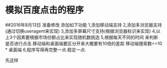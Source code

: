 # 模拟百度点击的程序

##2016年8月13日  准备修改  添加如下功能
    1,添加移动端支持
    2,添加多浏览器支持(通过切换useragent来实现)
    3,添加多屏幕尺寸支持(根据浏览器标识来实现)
    4,以上3个因素要根据市场份额占比来实现随机数挑选
    5,根据每天不同的时间  来判断是否进行点击.移动端和桌面端要区分开来大概要有10倍的差距  移动端搜索数==10 * 桌面端
    6,程序写得再完整一点.稳定一点.

先这样    
